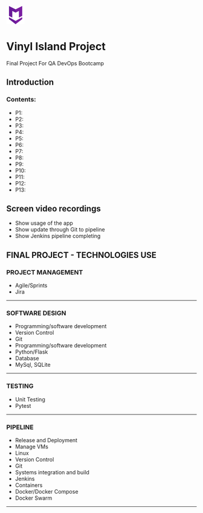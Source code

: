![alt text](https://github.com/adam-p/markdown-here/raw/master/src/common/images/icon48.png "Logo Title Text 1")

# Vinyl Island Project
Final Project For QA DevOps Bootcamp

##  Introduction



### Contents:

* P1:
* P2:
* P3:
* P4:
* P5:
* P6:
* P7:
* P8:
* P9:
* P10:
* P11:
* P12:
* P13:



## Screen video recordings
* Show usage of the app
* Show update through Git to pipeline
* Show Jenkins pipeline completing





## FINAL PROJECT - TECHNOLOGIES USE


### PROJECT MANAGEMENT
* Agile/Sprints
* Jira
---

### SOFTWARE DESIGN
* Programming/software development
* Version Control
* Git
* Programming/software development
* Python/Flask
* Database
* MySql, SQLite
-------------------------------

### TESTING
* Unit Testing
* Pytest
-------------------------------

### PIPELINE
* Release and Deployment
* Manage VMs
* Linux
* Version Control
* Git
* Systems integration and build
* Jenkins
* Containers
* Docker/Docker Compose
* Docker Swarm
-------------------------------

